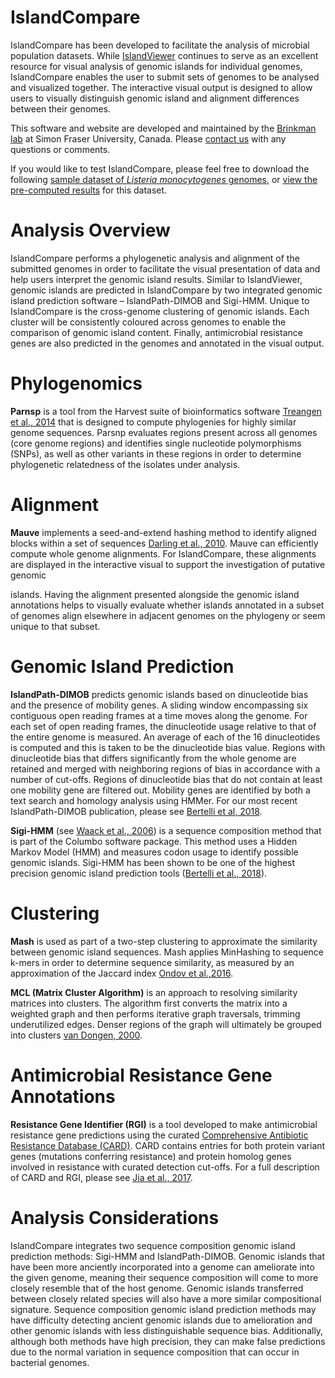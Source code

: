 # IslandCompare

IslandCompare has been developed to facilitate the analysis of microbial population datasets. While [IslandViewer](http://www.pathogenomics.sfu.ca/islandviewer/browse/) continues to serve as an excellent resource for visual analysis of genomic islands for individual genomes, IslandCompare enables the user to submit sets of genomes to be analysed and visualized together. The interactive visual output is designed to allow users to visually distinguish genomic island and alignment differences between their genomes.

[//]: # (The IslandCompare analysis pipeline is implemented in Galaxy and we have made the tool open source to allow users to install the pipeline independently and modify it as they desire. For more details, please NOLAN FILL IN HERE – Make sure to mention the open source licence and run the content for downloading by Fiona.)

This software and website are developed and maintained by the [Brinkman lab](http://www.brinkman.mbb.sfu.ca) at Simon Fraser University, Canada. Please [contact us](#/contact) with any questions or comments.

If you would like to test IslandCompare, please feel free to download the following [sample dataset of *Listeria monocytogenes* genomes](https://vault.sfu.ca/index.php/s/XDg19BDF7XKGnnw/download), or [view the pre-computed results](http://www.pathogenomics.sfu.ca/islandcompare/?uuid=b73fb1f0-8555-11e9-b1ee-ad4c09e80124#/visualize/dd99c13114504c72) for this dataset.

# Analysis Overview

IslandCompare performs a phylogenetic analysis and alignment of the submitted genomes in order to facilitate the visual presentation of data and help users interpret the genomic island results. Similar to IslandViewer, genomic islands are predicted in IslandCompare by two integrated genomic island prediction software – IslandPath-DIMOB and Sigi-HMM. Unique to IslandCompare is the cross-genome clustering of genomic islands. Each cluster will be consistently coloured across genomes to enable the comparison of genomic island content. Finally, antimicrobial resistance genes are also predicted in the genomes and annotated in the visual output.

# Phylogenomics

**Parnsp** is a tool from the Harvest suite of bioinformatics software [Treangen et al., 2014](https://genomebiology.biomedcentral.com/articles/10.1186/s13059-014-0524-x) that is designed to compute phylogenies for highly similar genome sequences. Parsnp evaluates regions present across all genomes (core genome regions) and identifies single nucleotide polymorphisms (SNPs), as well as other variants in these regions in order to determine phylogenetic relatedness of the isolates under analysis.

# Alignment

**Mauve** implements a seed-and-extend hashing method to identify aligned blocks within a set of sequences [Darling et al., 2010](https://journals.plos.org/plosone/article?id=10.1371/journal.pone.0011147). Mauve can efficiently compute whole genome alignments. For IslandCompare, these alignments are displayed in the interactive visual to support the investigation of putative genomic

islands. Having the alignment presented alongside the genomic island annotations helps to visually evaluate whether islands annotated in a subset of genomes align elsewhere in adjacent genomes on the phylogeny or seem unique to that subset.

# Genomic Island Prediction

**IslandPath-DIMOB** predicts genomic islands based on dinucleotide bias and the presence of mobility genes. A sliding window encompassing six contiguous open reading frames at a time moves along the genome. For each set of open reading frames, the dinucleotide usage relative to that of the entire genome is measured. An average of each of the 16 dinucleotides is computed and this is taken to be the dinucleotide bias value. Regions with dinucleotide bias that differs significantly from the whole genome are retained and merged with neighboring regions of bias in accordance with a number of cut-offs. Regions of dinucleotide bias that do not contain at least one mobility gene are filtered out. Mobility genes are identified by both a text search and homology analysis using HMMer. For our most recent IslandPath-DIMOB publication, please see [Bertelli et al, 2018](https://academic.oup.com/bioinformatics/article/34/13/2161/4904263).

**Sigi-HMM** (see [Waack et al., 2006](http://www.biomedcentral.com/1471-2105/7/142)) is a sequence composition method that is part of the Columbo software package. This method uses a Hidden Markov Model (HMM) and measures codon usage to identify possible genomic islands. Sigi-HMM has been shown to be one of the highest precision genomic island prediction tools ([Bertelli et al., 2018](https://academic.oup.com/bib/advance-article/doi/10.1093/bib/bby042/5032564)).

# Clustering

**Mash** is used as part of a two-step clustering to approximate the similarity between genomic island sequences. Mash applies MinHashing to sequence k-mers in order to determine sequence similarity, as measured by an approximation of the Jaccard index [Ondov et al.,2016](https://genomebiology.biomedcentral.com/articles/10.1186/s13059-016-0997-x).

**MCL (Matrix Cluster Algorithm)** is an approach to resolving similarity matrices into clusters. The algorithm first converts the matrix into a weighted graph and then performs iterative graph traversals, trimming underutilized edges. Denser regions of the graph will ultimately be grouped into clusters [van Dongen, 2000](https://micans.org/mcl/index.html?sec_thesisetc).

# Antimicrobial Resistance Gene Annotations

**Resistance Gene Identifier (RGI)** is a tool developed to make antimicrobial resistance gene predictions using the curated [Comprehensive Antibiotic Resistance Database (CARD)](https://card.mcmaster.ca). CARD contains entries for both protein variant genes (mutations conferring resistance) and protein homolog genes involved in resistance with curated detection cut-offs. For a full description of CARD and RGI, please see [Jia et al., 2017](https://academic.oup.com/nar/article/45/D1/D566/2333912).

[//]: # (# Support for Draft Genomes)

[//]: # (Draft genomes are processed in much the same way as IslandViewer. Upon selecting a set of draft genomes to analyse, the contigs in a single genome/file will need to be concatenated in order to perform the analysis in IslandCompare. If draft genomes are included in a job submission, you will need to select either “OPTION-FOR-STITCHING-IN-ORDER” to concatenate the contigs in the order submitted, or select a reference genome against which all genomes in the analysis will be aligned and concatenated. If the option to align against a reference is chosen, contigs unique to the custom genome or contigs that could be placed in several position according to the reference genome - such as identical transposases that could not be solved by short read assembly software - will remain unaligned and placed at the end of the pseudochromosome. These contigs that could not be ordered are shown in ???. Contig gaps are indicated by ???. Contigs placed in this unaligned region should be evaluated with extra caution.)

# Analysis Considerations

IslandCompare integrates two sequence composition genomic island prediction methods: Sigi-HMM and IslandPath-DIMOB. Genomic islands that have been more anciently incorporated into a genome can ameliorate into the given genome, meaning their sequence composition will come to more closely resemble that of the host genome. Genomic islands transferred between closely related species will also have a more similar compositional signature. Sequence composition genomic island prediction methods may have difficulty detecting ancient genomic islands due to amelioration and other genomic islands with less distinguishable sequence bias. Additionally, although both methods have high precision, they can make false predictions due to the normal variation in sequence composition that can occur in bacterial genomes. 
